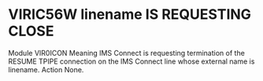 # VIRIC56W linename IS REQUESTING CLOSE
Module
    VIR0ICON
Meaning
    IMS Connect is requesting termination of the RESUME TPIPE connection on the IMS Connect line whose external name is linename.
Action
    None.
